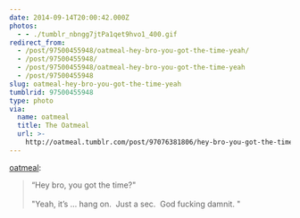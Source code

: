 ```yaml
---
date: 2014-09-14T20:00:42.000Z
photos:
  - - ./tumblr_nbngg7jtPa1qet9hvo1_400.gif
redirect_from:
  - /post/97500455948/oatmeal-hey-bro-you-got-the-time-yeah/
  - /post/97500455948/
  - /post/97500455948/oatmeal-hey-bro-you-got-the-time-yeah
  - /post/97500455948
slug: oatmeal-hey-bro-you-got-the-time-yeah
tumblrid: 97500455948
type: photo
via:
  name: oatmeal
  title: The Oatmeal
  url: >-
    http://oatmeal.tumblr.com/post/97076381806/hey-bro-you-got-the-time-yeah-its-hang
---
```

<p><a href="http://oatmeal.tumblr.com/post/97076381806/hey-bro-you-got-the-time-yeah-its-hang" class="tumblr_blog">oatmeal</a>:</p>

<blockquote><p>&ldquo;Hey bro, you got the time?&quot; <br/><br/>&quot;Yeah, it’s … hang on.  Just a sec.  God fucking damnit. &quot; </p></blockquote>
